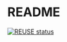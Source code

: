 <!--
SPDX-FileCopyrightText: (c) 2025 Rivos Inc.

SPDX-License-Identifier: Apache-2.0
-->

# README

[![REUSE status](https://api.reuse.software/badge/github.com/rivosinc/FIXME)](https://api.reuse.software/info/github.com/rivosinc/FIXME)
